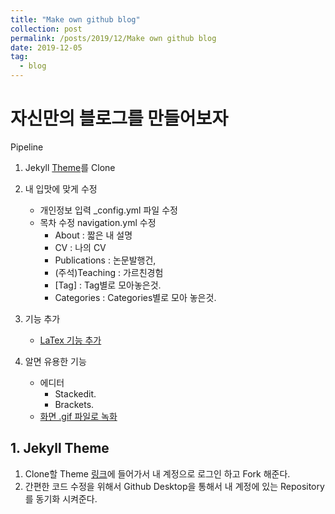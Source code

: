 ```yaml
---
title: "Make own github blog"
collection: post
permalink: /posts/2019/12/Make own github blog
date: 2019-12-05
tag:
  - blog
---
```

# 자신만의  블로그를 만들어보자

Pipeline
1. Jekyll [Theme](https://jekyllthemes.io/)를 Clone
2. 내 입맛에 맞게 수정
	- 개인정보 입력
	_config.yml 파일 수정
	-  목차 수정
	navigation.yml 수정
		- About : 짧은 내 설명
		- CV : 나의 CV
		- Publications : 논문발행건,
		- (주석)Teaching : 가르친경험
		- [Tag] : Tag별로 모아놓은것.
		- Categories : Categories별로 모아 놓은것.
3.  기능 추가
	- [LaTex 기능 추가](https://blog.naver.com/PostView.nhn?blogId=prt1004dms&logNo=221525385428&parentCategoryNo=&categoryNo=&viewDate=&isShowPopularPosts=false&from=postView)

4. 알면 유용한 기능
	- 에디터
		- Stackedit.
		- Brackets.
	- [화면 .gif 파일로 녹화](https://gocoder.tistory.com/338)
	
## 1. Jekyll Theme
1. Clone할 Theme [링크](https://github.com/gwangjinjeong/academicpages.github.io)에 들어가서 내 계정으로 로그인 하고 Fork 해준다.
2. 간편한 코드 수정을 위해서 Github Desktop을 통해서 내 계정에 있는 Repository를 동기화 시켜준다.
<!--stackedit_data:
eyJoaXN0b3J5IjpbMTM4NTAyODIzMiwyMDI5ODEyODY5LDEzMz
E5MzAyNzcsNjcxMDU3MTQyLC0xMTg1NDAzMTU2LC04ODc4ODE1
MjhdfQ==
-->
